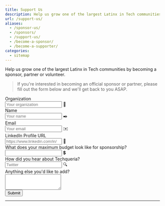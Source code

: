 ```yaml
---
title: Support Us
description: Help us grow one of the largest Latinx in Tech communities by becoming a sponsor, partner or volunteer.
url: /support-us/
aliases:
  - /sponsor-us/
  - /sponsors/
  - /support-us/
  - /become-a-sponsor/
  - /become-a-supporter/
categories:
  - sitemap
---
```


Help us grow one of the largest Latinx in Tech communities by becoming a sponsor, partner or volunteer.

> If you're interested in becoming an official sponsor or partner, please fill out the form below and we'll get back to you ASAP.

<form name="Become a Supporter" method="POST" data-netlify="true">
  <input type="hidden" aria-label="Subject" name="_subject" value="Techqueria - Become a Supporter">
  <div class="field">
    <label class="label">Organization</label>
    <div class="control has-icons-left">
      <input class="input" aria-label="Organization" autocomplete="on" type="text" name="organization" placeholder="Your organization" required>
      <span class="icon is-left">
        🏢
      </span>
    </div>
  </div>
  <div class="field">
    <label class="label">Name</label>
    <div class="control has-icons-left">
      <input class="input" aria-label="Name" autocomplete="on" type="text" name="name" placeholder="Your name" required>
      <span class="icon is-left">
        ✒️
      </span>
    </div>
  </div>
  <div class="field">
    <label class="label">Email</label>
    <div class="control has-icons-left">
      <input class="input" aria-label="Email" autocomplete="on" type="email" name="email" placeholder="Your email" required>
      <span class="icon is-left">
        ✉️
      </span>
    </div>
  </div>
  <div class="field">
    <label class="label">LinkedIn Profile URL</label>
    <div class="control has-icons-left">
      <input class="input" aria-label="Organization" autocomplete="on" type="url" name="organization" placeholder="https://www.linkedin.com/in/" required>
      <span class="icon is-left">
        💼
      </span>
    </div>
  </div>
  <div class="field">
    <label class="label">What does your maximum budget look like for sponsorship?</label>
    <div class="control has-icons-left">
      <input class="input" aria-label="Referral" type="number" name="referral" min="100" step="100" placeholder="">
      <span class="icon is-left">
        💲
      </span>
    </div>
  </div>
  <div class="field">
    <label class="label">How did you hear about Techqueria?</label>
    <div class="control has-icons-left">
      <input class="input" aria-label="Referral" autocomplete="on" type="text" name="referral" placeholder="Twitter">
      <span class="icon is-left">
        🔍️
      </span>
    </div>
  </div>
  <div class="field">
    <label class="label">Anything else you'd like to add?</label>
    <div class="control">
      <textarea class="textarea" aria-label="Message" spellcheck="true" rows="3" name="message" id="message" placeholder=""></textarea>
    </div>
  </div>
  <div data-netlify-recaptcha="true"></div>
  <div class="field mt-sm">
    <div class="control">
      <button type="submit" class="button is-primary">Submit</button>
    </div>
  </div>
</form>

---
